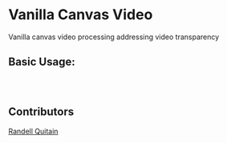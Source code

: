 Vanilla Canvas Video
========

Vanilla canvas video processing addressing video transparency

## Basic Usage:

```javascript
```

```css
```

```html
```

## Contributors

[Randell Quitain](//github.com/mugetsu)